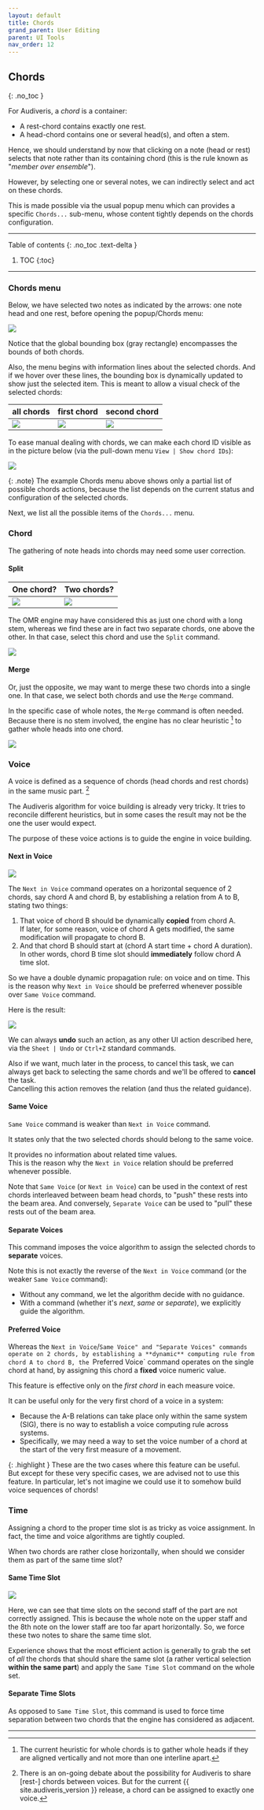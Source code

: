 ```yaml
---
layout: default
title: Chords
grand_parent: User Editing
parent: UI Tools
nav_order: 12
---
```

## Chords
{: .no_toc }

For Audiveris, a _chord_ is a container:
- A rest-chord contains exactly one rest.
- A head-chord contains one or several head(s), and often a stem.

Hence, we should understand by now that clicking on a note (head or rest) selects that note
rather than its containing chord (this is the rule known as "_member over ensemble_").

However, by selecting one or several notes, we can indirectly select and act on these chords.

This is made possible via the usual popup menu which can provides a specific `Chords...`
sub-menu, whose content tightly depends on the chords configuration.

---
Table of contents
{: .no_toc .text-delta }

1. TOC
{:toc}
---

### Chords menu

Below, we have selected two notes as indicated by the arrows: one note head and one rest,
before opening the popup/Chords menu:

![](../assets/images/chords_selection.png)

Notice that the global bounding box (gray rectangle) encompasses the bounds of both chords.

Also, the menu begins with information lines about the selected chords.
And if we hover over these lines, the bounding box is dynamically updated to show just the
selected item.
This is meant to allow a visual check of the selected chords:

| all chords | first chord | second chord |
| --- | --- | --- |
| ![](../assets/images/chords_both.png) | ![](../assets/images/chords_one.png) | ![](../assets/images/chords_two.png) |

To ease manual dealing with chords, we can make each chord ID visible as in the picture below
(via the pull-down menu `View | Show chord IDs`):

![](../assets/images/chord_ids.png)

{: .note}
The example Chords menu above shows only a partial list of possible chords actions,
because the list depends on the current status and configuration of the selected chords.

Next, we list all the possible items of the `Chords...` menu.

### Chord

The gathering of note heads into chords may need some user correction.

#### Split

| One chord? | Two chords? |
| --- | --- |
| ![](../assets/images/chord_split_1.png) | ![](../assets/images/chord_split_2.png) |

The OMR engine may have considered this as just one chord with a long stem, whereas we find
these are in fact two separate chords, one above the other.
In that case, select this chord and use the ``Split`` command.

![](../assets/images/chord_split.png)

#### Merge

Or, just the opposite, we may want to merge these two chords into a single one.
In that case, we select both chords and use the ``Merge`` command.

In the specific case of whole notes, the ``Merge`` command is often needed.
Because there is no stem involved, the engine has no clear heuristic [^whole_chord]
to gather whole heads into one chord.

![](../assets/images/chord_merge.png)

### Voice

A voice is defined as a sequence of chords (head chords and rest chords) in the same music part.
[^voice_sharing]

The Audiveris algorithm for voice building is already very tricky.
It tries to reconcile different heuristics, but in some cases the result may not be the one the
user would expect.

The purpose of these voice actions is to guide the engine in voice building.

#### Next in Voice

![](../assets/images/next_in_voice.png)

The `Next in Voice` command operates on a horizontal sequence of 2 chords,
say chord A and chord B, by establishing a relation from A to B,
stating two things:
1. That voice of chord B should be dynamically **copied** from chord A.   
   If later, for some reason, voice of chord A gets modified, the same modification will propagate to chord B.
2. And that chord B should start at (chord A start time + chord A duration).   
   In other words, chord B time slot should **immediately** follow chord A time slot.

So we have a double dynamic propagation rule: on voice and on time.
This is the reason why ``Next in Voice`` should be preferred whenever possible over `Same Voice` command.

Here is the result:

![](../assets/images/next_in_voice_after.png)

We can always **undo** such an action, as any other UI action described here,
via the `Sheet | Undo` or `Ctrl+Z` standard commands.

Also if we want, much later in the process, to cancel this task, we can always get back
to selecting the same chords and we'll be offered to **cancel** the task.   
Cancelling this action removes the relation (and thus the related guidance).

#### Same Voice

`Same Voice` command is weaker than `Next in Voice` command.

It states only that the two selected chords should belong to the same voice.

It provides no information about related time values.   
This is the reason why the `Next in Voice` relation should be preferred whenever possible.

Note that `Same Voice` (or `Next in Voice`) can be used in the context of rest chords interleaved
between beam head chords, to "push" these rests into the beam area.
And conversely, `Separate Voice` can be used to "pull" these rests out of the beam area.

#### Separate Voices

This command imposes the voice algorithm to assign the selected chords to **separate** voices.

Note this is not exactly the reverse of the `Next in Voice` command
(or the weaker `Same Voice` command):
* Without any command, we let the algorithm decide with no guidance.
* With a command (whether it's _next_, _same_ or _separate_), we explicitly guide the algorithm.

#### Preferred Voice

Whereas the `Next in Voice`/`Same Voice" and "Separate Voices" commands operate on 2 chords,
by establishing a **dynamic** computing rule from chord A to chord B,
the `Preferred Voice` command operates on the single chord at hand, by assigning this chord a **fixed** voice
numeric value.

This feature is effective only on the _first chord_ in each measure voice.

It can be useful only for the very first chord of a voice in a system:
- Because the A-B relations can take place only within the same system (SIG), there is no way to
establish a voice computing rule across systems.
- Specifically, we may need a way to set the voice number of a chord at the start of
the very first measure of a movement.

{: .highlight }
These are the two cases where this feature can be useful.   
But except for these very specific cases, we are advised not to use this feature.
In particular, let's not imagine we could use it to somehow build voice sequences of chords!

### Time

Assigning a chord to the proper time slot is as tricky as voice assignment.
In fact, the time and voice algorithms are tightly coupled.

When two chords are rather close horizontally, when should we consider them as part of the same
time slot?

#### Same Time Slot

![](../assets/images/same_slot.png)

Here, we can see that time slots on the second staff of the part are not correctly assigned.
This is because the whole note on the upper staff and the 8th note on the lower staff are too far apart
horizontally.
So, we force these two notes to share the same time slot.

Experience shows that the most efficient action is generally to grab the set of _all_ the chords
that should share the same slot (a rather vertical selection **within the same part**)
and apply the `Same Time Slot` command on the whole set.

#### Separate Time Slots

As opposed to `Same Time Slot`, this command is used to force time separation between two
chords that the engine has considered as adjacent.

---

[^voice_sharing]:
    There is an on-going debate about the possibility for Audiveris to share [rest-] chords between voices.
    But for the current {{ site.audiveris_version }} release, a chord can be assigned to exactly one voice.

[^whole_chord]:
    The current heuristic for whole chords is to gather whole heads if they are aligned vertically
    and not more than one interline apart.
